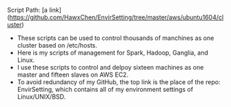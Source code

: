 Script Path: [a link] (https://github.com/HawxChen/EnvirSetting/tree/master/aws/ubuntu1604/cluster)

* These scripts can be used to control thousands of manchines as one cluster based on /etc/hosts.
* Here is my scripts of management for Spark, Hadoop, Ganglia, and Linux.
* I use these scripts to control and delpoy sixteen machines as one master and fifteen slaves on AWS EC2.
* To avoid redundancy of my GitHub, the top link is the place of the repo: EnvirSetting, which contains all of my environment settings of Linux/UNIX/BSD.
